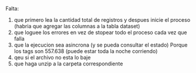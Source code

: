 Falta:
1)  que primero lea la cantidad total de registros y despues inicie el proceso
	(habria que agregar las columnas a la tabla dataset)
2) que loguee los errores en vez de stopear todo el proceso cada vez que falla
3) que la ejecucion sea asincrona (y se pueda consultar el estado)
	Porque los tags son 557.638 (puede estar toda la noche corriendo)
10) qeu si el archivo no esta lo baje
11) que haga unzip a la carpeta correspondiente




